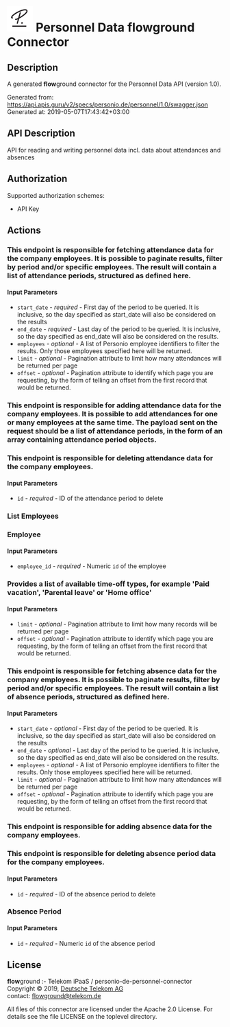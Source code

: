 # ![LOGO](logo.png) Personnel Data **flow**ground Connector

## Description

A generated **flow**ground connector for the Personnel Data API (version 1.0).

Generated from: https://api.apis.guru/v2/specs/personio.de/personnel/1.0/swagger.json<br/>
Generated at: 2019-05-07T17:43:42+03:00

## API Description

API for reading and writing personnel data incl. data about attendances and absences

## Authorization

Supported authorization schemes:
- API Key
## Actions

### This endpoint is responsible for fetching attendance data for the company employees. It is possible to paginate results, filter by period and/or specific employees. The result will contain a list of attendance periods, structured as defined here.

#### Input Parameters
* `start_date` - _required_ - First day of the period to be queried. It is inclusive, so the day specified as start_date will also be considered on the results
* `end_date` - _required_ - Last day of the period to be queried. It is inclusive, so the day specified as end_date will also be considered on the results.
* `employees` - _optional_ - A list of Personio employee identifiers to filter the results. Only those employees specified here will be returned.
* `limit` - _optional_ - Pagination attribute to limit how many attendances will be returned per page
* `offset` - _optional_ - Pagination attribute to identify which page you are requesting, by the form of telling an offset from the first record that would be returned.

### This endpoint is responsible for adding attendance data for the company employees. It is possible to add attendances for one or many employees at the same time. The payload sent on the request should be a list of attendance periods, in the form of an array containing attendance period objects.

### This endpoint is responsible for deleting attendance data for the company employees.

#### Input Parameters
* `id` - _required_ - ID of the attendance period to delete

### List Employees

### Employee

#### Input Parameters
* `employee_id` - _required_ - Numeric `id` of the employee

### Provides a list of available time-off types, for example 'Paid vacation', 'Parental leave' or 'Home office'

#### Input Parameters
* `limit` - _optional_ - Pagination attribute to limit how many records will be returned per page
* `offset` - _optional_ - Pagination attribute to identify which page you are requesting, by the form of telling an offset from the first record that would be returned.

### This endpoint is responsible for fetching absence data for the company employees. It is possible to paginate results, filter by period and/or specific employees. The result will contain a list of absence periods, structured as defined here.

#### Input Parameters
* `start_date` - _optional_ - First day of the period to be queried. It is inclusive, so the day specified as start_date will also be considered on the results
* `end_date` - _optional_ - Last day of the period to be queried. It is inclusive, so the day specified as end_date will also be considered on the results.
* `employees` - _optional_ - A list of Personio employee identifiers to filter the results. Only those employees specified here will be returned.
* `limit` - _optional_ - Pagination attribute to limit how many attendances will be returned per page
* `offset` - _optional_ - Pagination attribute to identify which page you are requesting, by the form of telling an offset from the first record that would be returned.

### This endpoint is responsible for adding absence data for the company employees.

### This endpoint is responsible for deleting absence period data for the company employees.

#### Input Parameters
* `id` - _required_ - ID of the absence period to delete

### Absence Period

#### Input Parameters
* `id` - _required_ - Numeric `id` of the absence period

## License

**flow**ground :- Telekom iPaaS / personio-de-personnel-connector<br/>
Copyright © 2019, [Deutsche Telekom AG](https://www.telekom.de)<br/>
contact: flowground@telekom.de

All files of this connector are licensed under the Apache 2.0 License. For details
see the file LICENSE on the toplevel directory.

